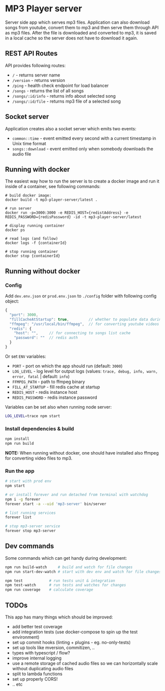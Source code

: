 # MP3 Player server
Server side app which serves mp3 files.
Application can also download songs from youtube, convert them to mp3 and then serve them through API as mp3 files.
After the file is downloaded and converted to mp3, it is saved in a local cache so the server does not have to download it again.

## REST API Routes
API provides following routes:
 - `/` - returns server name 
 - `/version` - returns version
 - `/ping` - health check endpoint for load balancer 
 - `/songs` - returns the list of all songs 
 - `/songs/:id/info` - returns info about selected song 
 - `/songs/:id/file` - returns mp3 file of a selected song 

## Socket server
Application creates also a socket server which emits two events:
 - `common::time` - event emitted every second with a current timestamp in Unix time format
 - `songs::download` - event emitted only when somebody downloads the audio file

## Running with docker
The easiest way how to run the server is to create a docker image and run it inside of a container, see following commands:
```
# build docker image:
docker build -t mp3-player-server/latest .

# run server
docker run -p=3000:3000 -e REDIS_HOST={redistAddress} -e REDIS_PASSWORD={redisPassword} -id -t mp3-player-server/latest

# display running container
docker ps

# read logs (and follow)
docker logs -f {containerId}

# stop running container
docker stop {containerId}
```

## Running without docker
### Config
Add `dev.env.json` or `prod.env.json` to `./config` folder with following config object:
```js
{
  "port": 3000,
  "fillCacheAtStartup": true,         // whether to populate data during initialization
  "ffmpeg": "/usr/local/bin/ffmpeg",  // for converting youtube videos to mp3
  "redis": {
    "host": "",     // for connecting to songs list cache
    "password": ""  // redis auth
  }
}
```

Or set `ENV` variables:
 - `PORT` - port on which the app should run (default: `3000`)
 - `LOG_LEVEL` - log level for output logs (values: `trace, debug, info, warn, error, fatal` | default: `info`)
 - `FFMPEG_PATH` - path to ffmpeg binary
 - `FILL_AT_STARTUP` - fill redis cache at startup
 - `REDIS_HOST` - redis instance host
 - `REDIS_PASSWORD` - redis instance password

Variables can be set also when running node server:
```bash
LOG_LEVEL=trace npm start
```

### Install dependencies & build
```bash
npm install
npm run build
```

**NOTE:** When running without docker, one should have installed also ffmpeg for converting video files to mp3.

### Run the app
```bash
# start with prod env
npm start

# or install forever and run detached from terminal with watchdog
npm i -g forever
forever start -a --uid 'mp3-server' bin/server

# list running services
forever list

# stop mp3-server service
forever stop mp3-server
```  

## Dev commands
Some commands which can get handy during development:

```bash
npm run build-watch     # build and watch for file changes
npm run start-dev-watch # start with dev env and watch for file changes

npm test            # run tests unit & integration
npm test-watch      # run tests and watches for changes
npm run coverage    # calculate coverage
```

## TODOs
This app has many things which should be improved:   
 - add better test coverage
 - add integration tests (use docker-compose to spin up the test environment)
 - set up commit hooks (linting + plugins - eg. no-only-tests)
 - set up tools like mversion, commitizen, ..
 - types with typescript / flow?
 - improve internal logging
 - use a remote storage of cached audio files so we can horizontally scale without duplicating audio files 
 - split to lambda functions
 - set up properly CORS!
 - .. etc
 